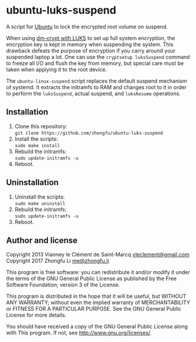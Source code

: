 ubuntu-luks-suspend
====================

A script for [Ubuntu][] to lock the encrypted root volume on suspend.

When using [dm-crypt with LUKS][] to set up full system encryption, the
encryption key is kept in memory when suspending the system. This drawback
defeats the purpose of encryption if you carry around your suspended laptop
a lot. One can use the `cryptsetup luksSuspend` command to freeze all I/O and
flush the key from memory, but special care must be taken when applying it to
the root device.

The `ubuntu-linux-suspend` script replaces the default suspend mechanism of
systemd. It extracts the initramfs to RAM and changes root to it in order to
perform the `luksSuspend`, actual suspend, and `luksResume` operations.

[Ubuntu]: https://www.ubuntu.com/
[dm-crypt with LUKS]: https://wiki.archlinux.org/index.php/Dm-crypt_with_LUKS


Installation
-------------

1. Clone this repository:  
   `git clone https://github.com/zhongfu/ubuntu-luks-suspend`
2. Install the scripts:  
   `sudo make install`
3. Rebuild the initramfs:  
   `sudo update-initramfs -u`
4. Reboot.

Uninstallation
---------------
1. Uninstall the scripts:  
   `sudo make uninstall`
2. Rebuild the initramfs:  
   `sudo update-initramfs -u`
3. Reboot.

Author and license
-------------------

Copyright 2013 Vianney le Clément de Saint-Marcq <vleclement@gmail.com>  
Copyright 2017 Zhongfu Li <me@zhongfu.li>

This program is free software: you can redistribute it and/or modify
it under the terms of the GNU General Public License as published by
the Free Software Foundation; version 3 of the License.

This program is distributed in the hope that it will be useful,
but WITHOUT ANY WARRANTY; without even the implied warranty of
MERCHANTABILITY or FITNESS FOR A PARTICULAR PURPOSE.  See the
GNU General Public License for more details.

You should have received a copy of the GNU General Public License
along with This program.  If not, see <http://www.gnu.org/licenses/>.
